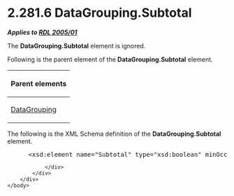 <html dir="LTR" xmlns:mshelp="http://msdn.microsoft.com/mshelp" xmlns:ddue="http://ddue.schemas.microsoft.com/authoring/2003/5" xmlns:xlink="http://www.w3.org/1999/xlink" xmlns:tool="http://www.microsoft.com/tooltip">
    <head>
        <meta http-equiv="Content-Type" content="text/html; CHARSET=utf-8"></meta>
        <meta name="save" content="history"></meta>
        <title>2.281.6 DataGrouping.Subtotal</title>
        <xml>
            <mshelp:toctitle title="2.281.6 DataGrouping.Subtotal"></mshelp:toctitle>
            <mshelp:rltitle title="[MS-RDL]: DataGrouping.Subtotal"></mshelp:rltitle>
            <mshelp:keyword index="A" term="d46b3baf-79ff-4a35-982e-81b216caebd5"></mshelp:keyword>
            <mshelp:attr name="DCSext.ContentType" value="open specification"></mshelp:attr>
            <mshelp:attr name="AssetID" value="d46b3baf-79ff-4a35-982e-81b216caebd5"></mshelp:attr>
            <mshelp:attr name="TopicType" value="kbRef"></mshelp:attr>
            <mshelp:attr name="DCSext.Title" value="[MS-RDL]: DataGrouping.Subtotal" />
        </xml>
    </head>
    <body>
        <div id="header">
            <h1 class="heading">2.281.6 DataGrouping.Subtotal</h1>
        </div>
        <div id="mainSection">
            <div id="mainBody">
                <div id="allHistory" class="saveHistory"></div>
                <div id="sectionSection0" class="section" name="collapseableSection">
                    

<p><b><i>Applies to </i></b><a href="3ebe2912-4958-4832-b391-cad1f5e13338.htm"><b><i>RDL 2005/01</i></b></a></p>

<p>The <b>DataGrouping.Subtotal</b> element is ignored.</p>

<p>Following is the parent element of the <b>DataGrouping.Subtotal</b>
element.</p>

<table>
 <thead>
  <tr>
   <th>
   <p>Parent elements</p>
   </th>
  </tr>
 </thead>
 <tr>
  <td>
  <p><a href="824fc1fa-9258-4ee2-80a0-db64f7200b13.htm">DataGrouping</a></p>
  </td>
 </tr>
</table>

<p>The following is the XML Schema definition of the <b>DataGrouping.Subtotal</b>
element.</p>

<dl>
<dd>
<div><pre> &lt;xsd:element name=&quot;Subtotal&quot; type=&quot;xsd:boolean&quot; minOccurs=&quot;0&quot; /&gt;
</pre></div>
</dd></dl>


                </div>
            </div>
        </div>
    </body>
</html>
